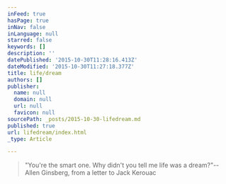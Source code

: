 ```yaml
---
inFeed: true
hasPage: true
inNav: false
inLanguage: null
starred: false
keywords: []
description: ''
datePublished: '2015-10-30T11:28:16.413Z'
dateModified: '2015-10-30T11:27:18.377Z'
title: life/dream
authors: []
publisher:
  name: null
  domain: null
  url: null
  favicon: null
sourcePath: _posts/2015-10-30-lifedream.md
published: true
url: lifedream/index.html
_type: Article

---
```

> "You're the smart one. Why didn't you tell me life was a dream?"--  Allen Ginsberg, from a letter to Jack Kerouac